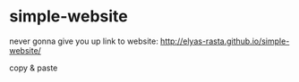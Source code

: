 # simple-website
never gonna give you up 
link to website:
http://elyas-rasta.github.io/simple-website/

copy & paste
